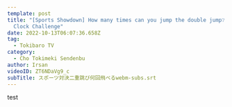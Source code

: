 ```yaml
---
template: post
title: "[Sports Showdown] How many times can you jump the double jump❔ & Body
  Clock Challenge"
date: 2022-10-13T06:07:36.658Z
tag:
  - Tokibaro TV
category:
  - Cho Tokimeki Sendenbu
author: Irsan
videoID: ZT6NDaVg9_c
subTitle: スポーツ対決二重跳び何回飛べるwebm-subs.srt
---
```

test